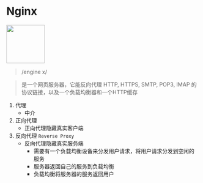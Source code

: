 # Nginx

<image src="../image/nginx/Nginx_logo.svg" height="100">

> /engine x/

> 是一个网页服务器，它能反向代理 HTTP, HTTPS, SMTP, POP3, IMAP 的协议链接，以及一个负载均衡器和一个HTTP缓存

1. 代理
    - 中介
2. 正向代理
    - 正向代理隐藏真实客户端
3. 反向代理 `Reverse Proxy`
    - 反向代理隐藏真实服务端
        - 需要有一个负载均衡设备来分发用户请求，将用户请求分发到空闲的服务 
        - 服务器返回自己的服务到负载均衡
        - 负载均衡将服务器的服务返回用户

